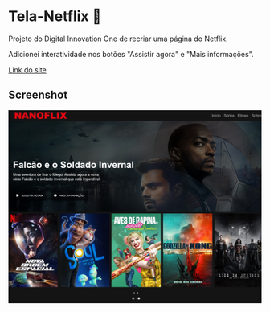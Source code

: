 # Tela-Netflix :balloon:
Projeto do Digital Innovation One de recriar uma página do Netflix.

Adicionei interatividade nos botões "Assistir agora" e "Mais informações".

[Link do site](https://caducoder.github.io/Tela-Netflix/)

## Screenshot

![](./imgs/Screenshot.png)
